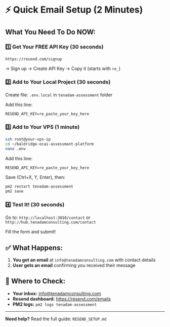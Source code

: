 # ⚡ Quick Email Setup (2 Minutes)

## What You Need To Do NOW:

### 1️⃣ Get Your FREE API Key (30 seconds)
```
https://resend.com/signup
```
→ Sign up → Create API Key → Copy it (starts with `re_`)

### 2️⃣ Add to Your Local Project (30 seconds)
Create file: `.env.local` in `tenadam-assessment` folder

Add this line:
```
RESEND_API_KEY=re_paste_your_key_here
```

### 3️⃣ Add to Your VPS (1 minute)
```bash
ssh root@your-vps-ip
cd ~/baldridge-ocai-assessmant-platform
nano .env
```

Add this line:
```
RESEND_API_KEY=re_paste_your_key_here
```

Save (Ctrl+X, Y, Enter), then:
```bash
pm2 restart tenadam-assessment
pm2 save
```

### 4️⃣ Test It! (30 seconds)
Go to: `http://localhost:3010/contact` or `http://hub.tenadamconsulting.com/contact`

Fill the form and submit!

## ✅ What Happens:
1. **You get an email** at `info@tenadamconsulting.com` with contact details
2. **User gets an email** confirming you received their message

## 📧 Where to Check:
- **Your inbox:** info@tenadamconsulting.com
- **Resend dashboard:** https://resend.com/emails
- **PM2 logs:** `pm2 logs tenadam-assessment`

---

**Need help?** Read the full guide: `RESEND_SETUP.md`





